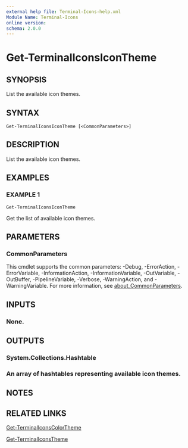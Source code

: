 ```yaml
---
external help file: Terminal-Icons-help.xml
Module Name: Terminal-Icons
online version:
schema: 2.0.0
---
```


# Get-TerminalIconsIconTheme

## SYNOPSIS
List the available icon themes.

## SYNTAX

```
Get-TerminalIconsIconTheme [<CommonParameters>]
```

## DESCRIPTION
List the available icon themes.

## EXAMPLES

### EXAMPLE 1
```
Get-TerminalIconsIconTheme
```

Get the list of available icon themes.

## PARAMETERS

### CommonParameters
This cmdlet supports the common parameters: -Debug, -ErrorAction, -ErrorVariable, -InformationAction, -InformationVariable, -OutVariable, -OutBuffer, -PipelineVariable, -Verbose, -WarningAction, and -WarningVariable. For more information, see [about_CommonParameters](http://go.microsoft.com/fwlink/?LinkID=113216).

## INPUTS

### None.
## OUTPUTS

### System.Collections.Hashtable
### An array of hashtables representing available icon themes.
## NOTES

## RELATED LINKS

[Get-TerminalIconsColorTheme]()

[Get-TerminalIconsTheme]()

